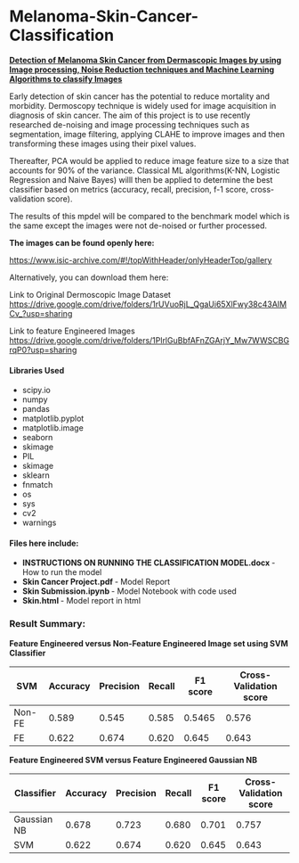 # Melanoma-Skin-Cancer-Classification
<b> <u> Detection of Melanoma Skin Cancer from Dermascopic Images by using Image processing, Noise Reduction techniques and Machine Learning Algorithms to classify Images </u> </b>

Early detection of skin cancer has the potential to reduce mortality and morbidity. Dermoscopy technique is widely used for image acquisition in diagnosis of skin cancer. The aim of this project is to use recently researched de-noising and image processing techniques such as segmentation, image filtering, applying CLAHE to improve images and then transforming these images using their pixel values.

Thereafter, PCA would be applied to reduce image feature size to a size that accounts for 90% of the variance. Classical ML algorithms(K-NN, Logistic Regression and Naive Bayes) willl then be applied to determine the best classifier based on metrics (accuracy, recall, precision, f-1 score, cross-validation score).

The results of this mpdel will be compared to the benchmark model which is the same except the images were not de-noised or further processed. 

<b> The images can be found openly here:</b>

https://www.isic-archive.com/#!/topWithHeader/onlyHeaderTop/gallery

Alternatively, you can download them here:

Link to Original Dermoscopic Image Dataset 
https://drive.google.com/drive/folders/1rUVuoRjL_QgaUi65XlFwy38c43AIMCv_?usp=sharing

Link to feature Engineered Images 
https://drive.google.com/drive/folders/1PlrlGuBbfAFnZGArjY_Mw7WWSCBGrqP0?usp=sharing

#### Libraries Used 
- scipy.io
- numpy
- pandas
- matplotlib.pyplot
- matplotlib.image
- seaborn 
- skimage
- PIL
- skimage
- sklearn
- fnmatch
- os
- sys
- cv2
- warnings

#### Files here include:
- <b> INSTRUCTIONS ON RUNNING THE CLASSIFICATION MODEL.docx </b> - How to run the model
- <b> Skin Cancer Project.pdf </b> - Model Report 
- <b> Skin Submission.ipynb </b> - Model Notebook with code used 
- <b> Skin.html </b> - Model report in html 


###  Result Summary:

<b> Feature Engineered versus Non-Feature Engineered Image set using SVM Classifier </b> 

|  SVM  | Accuracy | Precision | Recall | F1 score | Cross-Validation score |
| --- | --- | --- | --- | --- | --- |
|  Non-FE  | 0.589 | 0.545 | 0.585 | 0.5465 | 0.576
| FE | 0.622 | 0.674 | 0.620 | 0.645 | 0.643 

<p> 
<b> Feature Engineered SVM versus Feature Engineered Gaussian NB </b>

|  Classifier  | Accuracy | Precision | Recall | F1 score | Cross-Validation score |
| --- | --- | --- | --- | --- | --- |
|  Gaussian NB  | 0.678 | 0.723 | 0.680 | 0.701 | 0.757
| SVM | 0.622 | 0.674 | 0.620 | 0.645 | 0.643 
</p>
